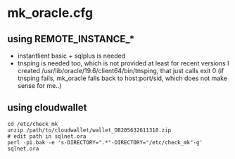 # mk_oracle.cfg

## using REMOTE_INSTANCE_*

* instantlient basic + sqlplus is needed
* tnsping is needed too, which is not provided at least for recent versions
  I created /usr/lib/oracle/19.6/client64/bin/tnsping, that just calls exit 0
  (if tnsping fails, mk_oracle falls back to host:port/sid, which does not make sense for me..)


## using cloudwallet

    cd /etc/check_mk
    unzip /path/to/cloudwallet/wallet_DB205632611318.zip
    # edit path in sqlnet.ora
    perl -pi.bak -e 's-DIRECTORY=".*"-DIRECTORY="/etc/check_mk"-g' sqlnet.ora 
